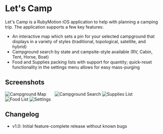 Let's Camp
==========

Let's Camp is a RubyMotion iOS application to help with planning a camping trip. The application supports a few key features:
* An interactive map which sets a pin for your selected campground that displays in a variety of styles (traditional, topological, satellite, and hybrid)
* Campground search by state and campsite-style available (RV, Cabin, Tent, Horse, Boat)
* Food and Supplies packing lists with support for quantity; quick-reset functionality in the settings menu allows for easy mass-purging

Screenshots
-----------
![Campground Map](/mstanislav/lets-camp/raw/master/misc/Lets-Camp-Map.png)&nbsp;&nbsp;&nbsp;&nbsp;&nbsp;&nbsp;
![Campground Search](/mstanislav/lets-camp/raw/master/misc/Lets-Camp-Search.png)
![Supplies List](/mstanislav/lets-camp/raw/master/misc/Lets-Camp-Supplies.png)&nbsp;&nbsp;&nbsp;&nbsp;&nbsp;&nbsp;
![Food List](/mstanislav/lets-camp/raw/master/misc/Lets-Camp-Food.png)
![Settings](/mstanislav/lets-camp/raw/master/misc/Lets-Camp-Settings.png)&nbsp;&nbsp;&nbsp;&nbsp;&nbsp;&nbsp;

Changelog
---------
- v1.0: Initial feature-complete release without known bugs 
